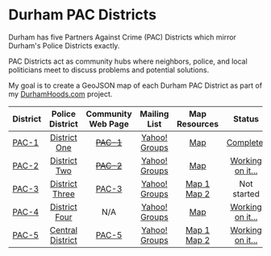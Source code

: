 Durham PAC Districts
============================
Durham has five Partners Against Crime (PAC) Districts which mirror Durham's Police Districts exactly.

PAC Districts act as community hubs where neighbors, police, and local politicians meet to discuss problems and potential solutions.

My goal is to create a GeoJSON map of each Durham PAC District as part of my [DurhamHoods.com](http://durhamhoods.com) project.

|District|Police District         |Community Web Page|Mailing List|Map Resources |Status|
|:-------|:----------------------:|:----------------:|:----------:|:------------:|:----:|
|[PAC-1](http://durhamnc.gov/ich/op/DPD/Pages/PAC1.aspx)|[District One](http://durhamnc.gov/ich/op/DPD/Pages/District%201.aspx)|~~[PAC-1](http://www.durhamncpac1.org/)~~|[Yahoo! Groups](https://groups.yahoo.com/neo/groups/pac1/info)|[Map](http://durhamnc.gov/ich/op/DPD/Documents/District%201.pdf)|[Complete!](https://github.com/PhillipBost/durham-pac-districts-geojson/blob/master/PAC1.geojson)|
|[PAC-2](http://durhamnc.gov/ich/op/DPD/Pages/PAC2.aspx)|[District Two](http://durhamnc.gov/ich/op/DPD/Pages/District2.aspx)|~~[PAC-2](http://www.pac2durham.org/)~~|[Yahoo! Groups](https://groups.yahoo.com/neo/groups/pac2/info)|[Map](http://durhamnc.gov/ich/op/DPD/Documents/District%202.pdf)|[Working on it...](https://github.com/PhillipBost/durham-pac-districts-geojson/blob/master/PAC2.geojson)|
|[PAC-3](http://durhamnc.gov/ich/op/DPD/Pages/PAC3.aspx)|[District Three](http://durhamnc.gov/ich/op/DPD/Pages/District%203.aspx)|[PAC-3](http://pac3durhamnc.weebly.com/)|[Yahoo! Groups](https://groups.yahoo.com/neo/groups/pac3/info)|[Map 1](http://durhamnc.gov/ich/op/DPD/Documents/District%203.pdf)<br>[Map 2](http://pac3durhamnc.weebly.com/uploads/2/5/6/5/25650760/9329677_orig.jpg?264)|Not started|
|[PAC-4](http://durhamnc.gov/ich/op/DPD/Pages/PAC4.aspx)|[District Four](http://durhamnc.gov/ich/op/DPD/Pages/District-4.aspx)|N/A|[Yahoo! Groups](https://groups.yahoo.com/neo/groups/pac4/info)|[Map](http://durhamnc.gov/ich/op/DPD/Documents/District%204.pdf)|[Working on it...](https://github.com/PhillipBost/durham-pac-districts-geojson/blob/master/PAC4.geojson)|
|[PAC-5](http://durhamnc.gov/ich/op/DPD/Pages/PAC5.aspx)|[Central District](http://durhamnc.gov/ich/op/DPD/Pages/D5.aspx)|[PAC-5](http://www.pac5.org/)|[Yahoo! Groups](https://groups.yahoo.com/neo/groups/pac5/info)|[Map 1](http://durhamnc.gov/ich/op/DPD/Documents/District%205.pdf)<br>[Map 2](http://www.pac5.org/pac5-map/)|[Working on it...](https://github.com/PhillipBost/durham-pac-districts-geojson/blob/master/PAC5.geojson)|
